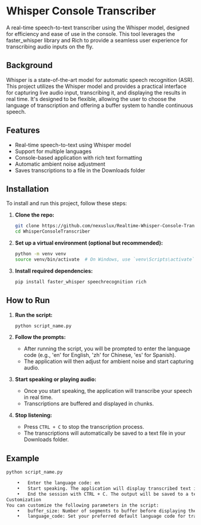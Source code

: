 # Whisper Console Transcriber

A real-time speech-to-text transcriber using the Whisper model, designed for efficiency and ease of use in the console. This tool leverages the faster_whisper library and Rich to provide a seamless user experience for transcribing audio inputs on the fly.

## Background

Whisper is a state-of-the-art model for automatic speech recognition (ASR). This project utilizes the Whisper model and provides a practical interface for capturing live audio input, transcribing it, and displaying the results in real time. It's designed to be flexible, allowing the user to choose the language of transcription and offering a buffer system to handle continuous speech.

## Features

-  Real-time speech-to-text using Whisper model
-  Support for multiple languages
-  Console-based application with rich text formatting
-  Automatic ambient noise adjustment
-  Saves transcriptions to a file in the Downloads folder

## Installation

To install and run this project, follow these steps:

1. **Clone the repo:**
    ```sh
    git clone https://github.com/nexuslux/Realtime-Whisper-Console-Transcriber
    cd WhisperConsoleTranscriber
    ```

2. **Set up a virtual environment (optional but recommended):**
    ```sh
    python -m venv venv
    source venv/bin/activate  # On Windows, use `venv\Scripts\activate`
    ```

3. **Install required dependencies:**
    ```sh
    pip install faster_whisper speechrecognition rich
    ```

## How to Run

1. **Run the script:**
    ```sh
    python script_name.py
    ```

2. **Follow the prompts:**
    - After running the script, you will be prompted to enter the language code (e.g., 'en' for English, 'zh' for Chinese, 'es' for Spanish).
    - The application will then adjust for ambient noise and start capturing audio.

3. **Start speaking or playing audio:**
    - Once you start speaking, the application will transcribe your speech in real time.
    - Transcriptions are buffered and displayed in chunks.

4. **Stop listening:**
    - Press `CTRL + C` to stop the transcription process.
    - The transcriptions will automatically be saved to a text file in your Downloads folder.

## Example

```sh
python script_name.py

	•	Enter the language code: en
	•	Start speaking. The application will display transcribed text in the console.
	•	End the session with CTRL + C. The output will be saved to a text file in the Downloads folder.
Customization
You can customize the following parameters in the script:
	•	buffer_size: Number of segments to buffer before displaying the transcription.
	•	language_code: Set your preferred default language code for transcription.

